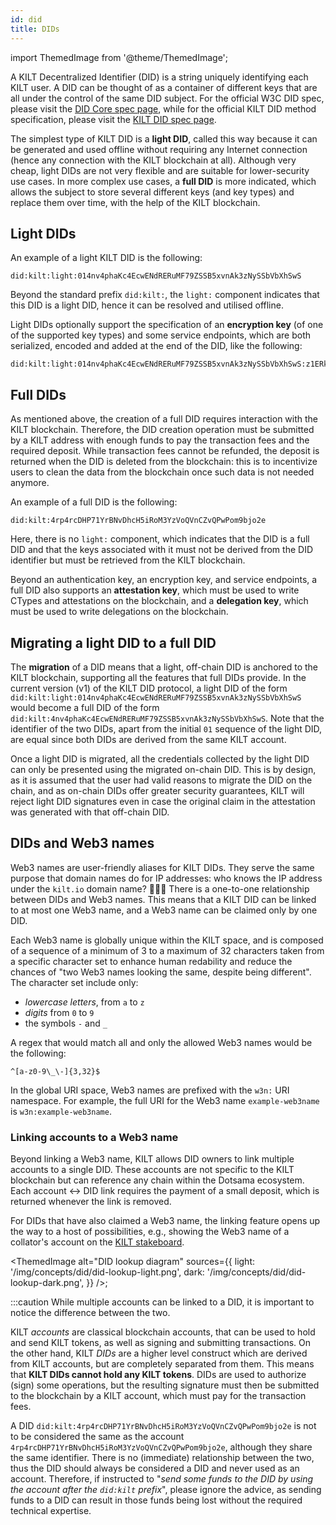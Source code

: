 ```yaml
---
id: did
title: DIDs
---
```


import ThemedImage from '@theme/ThemedImage';

A KILT Decentralized Identifier (DID) is a string uniquely identifying each KILT user.
A DID can be thought of as a container of different keys that are all under the control of the same DID subject.
For the official W3C DID spec, please visit the [DID Core spec page](https://www.w3.org/TR/did-core/), while for the official KILT DID method specification, please visit the [KILT DID spec page](https://github.com/KILTprotocol/kilt-did-driver/blob/master/docs/did-spec/spec.md).

The simplest type of KILT DID is a **light DID**, called this way because it can be generated and used offline without requiring any Internet connection (hence any connection with the KILT blockchain at all).
Although very cheap, light DIDs are not very flexible and are suitable for lower-security use cases.
In more complex use cases, a **full DID** is more indicated, which allows the subject to store several different keys (and key types) and replace them over time, with the help of the KILT blockchain.

## Light DIDs

An example of a light KILT DID is the following:

```
did:kilt:light:014nv4phaKc4EcwENdRERuMF79ZSSB5xvnAk3zNySSbVbXhSwS
```

Beyond the standard prefix `did:kilt:`, the `light:` component indicates that this DID is a light DID, hence it can be resolved and utilised offline.

Light DIDs optionally support the specification of an **encryption key** (of one of the supported key types) and some service endpoints, which are both serialized, encoded and added at the end of the DID, like the following:

```
did:kilt:light:014nv4phaKc4EcwENdRERuMF79ZSSB5xvnAk3zNySSbVbXhSwS:z1ERkVVjngcarMbJn6YssB1PYULescQneSSEfCTJwYbzT2aK8fzH5WPsp3G4UVuLWWfsTayketnFV74YCnyboHBUvqEs6J8jdYY5dK2XeqCCs653Sf9XVH4RN2WvPrDFZXzzKf3KigvcaE7kkaEwLZvcas3U1M2ZDZCajDG71winwaRNrDtcqkJL9V6Q5yKNWRacw7hJ58d
```

## Full DIDs

As mentioned above, the creation of a full DID requires interaction with the KILT blockchain.
Therefore, the DID creation operation must be submitted by a KILT address with enough funds to pay the transaction fees and the required deposit.
While transaction fees cannot be refunded, the deposit is returned when the DID is deleted from the blockchain: this is to incentivize users to clean the data from the blockchain once such data is not needed anymore.

An example of a full DID is the following:

```
did:kilt:4rp4rcDHP71YrBNvDhcH5iRoM3YzVoQVnCZvQPwPom9bjo2e
```

Here, there is no `light:` component, which indicates that the DID is a full DID and that the keys associated with it must not be derived from the DID identifier but must be retrieved from the KILT blockchain.

Beyond an authentication key, an encryption key, and service endpoints, a full DID also supports an **attestation key**, which must be used to write CTypes and attestations on the blockchain, and a **delegation key**, which must be used to write delegations on the blockchain.

## Migrating a light DID to a full DID

The **migration** of a DID means that a light, off-chain DID is anchored to the KILT blockchain, supporting all the features that full DIDs provide.
In the current version (v1) of the KILT DID protocol, a light DID of the form `did:kilt:light:014nv4phaKc4EcwENdRERuMF79ZSSB5xvnAk3zNySSbVbXhSwS` would become a full DID of the form `did:kilt:4nv4phaKc4EcwENdRERuMF79ZSSB5xvnAk3zNySSbVbXhSwS`.
Note that the identifier of the two DIDs, apart from the initial `01` sequence of the light DID, are equal since both DIDs are derived from the same KILT account.

Once a light DID is migrated, all the credentials collected by the light DID can only be presented using the migrated on-chain DID.
This is by design, as it is assumed that the user had valid reasons to migrate the DID on the chain, and as on-chain DIDs offer greater security guarantees, KILT will reject light DID signatures even in case the original claim in the attestation was generated with that off-chain DID.

## DIDs and Web3 names

Web3 names are user-friendly aliases for KILT DIDs.
They serve the same purpose that domain names do for IP addresses: who knows the IP address under the `kilt.io` domain name? 🤷🏽‍♀️
There is a one-to-one relationship between DIDs and Web3 names.
This means that a KILT DID can be linked to at most one Web3 name, and a Web3 name can be claimed only by one DID.

Each Web3 name is globally unique within the KILT space, and is composed of a sequence of a minimum of 3 to a maximum of 32 characters taken from a specific character set to enhance human redability and reduce the chances of "two Web3 names looking the same, despite being different".
The character set include only:
- *lowercase letters*, from `a` to `z`
- *digits* from `0` to `9`
- the symbols `-` and `_`

A regex that would match all and only the allowed Web3 names would be the following:

```
^[a-z0-9\_\-]{3,32}$
```

In the global URI space, Web3 names are prefixed with the `w3n:` URI namespace.
For example, the full URI for the Web3 name `example-web3name` is `w3n:example-web3name`.

### Linking accounts to a Web3 name

Beyond linking a Web3 name, KILT allows DID owners to link multiple accounts to a single DID.
These accounts are not specific to the KILT blockchain but can reference any chain within the Dotsama ecosystem.
Each account <-> DID link requires the payment of a small deposit, which is returned whenever the link is removed.

For DIDs that have also claimed a Web3 name, the linking feature opens up the way to a host of possibilities, e.g., showing the Web3 name of a collator's account on the [KILT stakeboard](https://stakeboard.kilt.io/).

<ThemedImage
  alt="DID lookup diagram"
  sources={{
    light: '/img/concepts/did/did-lookup-light.png',
    dark: '/img/concepts/did/did-lookup-dark.png',
  }}
/>;

:::caution
While multiple accounts can be linked to a DID, it is important to notice the difference between the two.

KILT *accounts* are classical blockchain accounts, that can be used to hold and send KILT tokens, as well as signing and submitting transactions.
On the other hand, KILT *DIDs* are a higher level construct which are derived from KILT accounts, but are completely separated from them.
This means that **KILT DIDs cannot hold any KILT tokens**.
DIDs are used to authorize (sign) some operations, but the resulting signature must then be submitted to the blockchain by a KILT account, which must pay for the transaction fees.

A DID `did:kilt:4rp4rcDHP71YrBNvDhcH5iRoM3YzVoQVnCZvQPwPom9bjo2e` is not to be considered the same as the account `4rp4rcDHP71YrBNvDhcH5iRoM3YzVoQVnCZvQPwPom9bjo2e`, although they share the same identifier.
There is no (immediate) relationship between the two, thus the DID should always be considered a DID and never used as an account.
Therefore, if instructed to "*send some funds to the DID by using the account after the `did:kilt` prefix*", please ignore the advice, as sending funds to a DID can result in those funds being lost without the required technical expertise.
